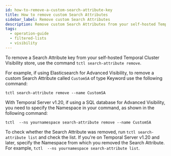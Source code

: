 ```yaml
---
id: how-to-remove-a-custom-search-attribute-key
title: How to remove custom Search Attributes
sidebar_label: Remove custom Search Attributes
description: Remove custom Search Attributes from your self-hosted Temporal Cluster Visibility store using `tctl`.
tags:
  - operation-guide
  - filtered-lists
  - visibility
---
```


To remove a Search Attribute key from your self-hosted Temporal Cluster Visibility store, use the command `tctl search-attribute remove`.

For example, if using Elasticsearch for Advanced Visibility, to remove a custom Search Attribute called `CustomSA` of type Keyword use the following command:

`tctl search-attribute remove --name CustomSA`

With Temporal Server v1.20, if using a SQL database for Advanced Visibility, you need to specify the Namespace in your command, as shown in the following command:

`tctl  --ns yournamespace search-attribute remove --name CustomSA`

To check whether the Search Attribute was removed, run `tctl search-attribute list` and check the list.
If you're on Temporal Server v1.20 and later, specify the Namespace from which you removed the Search Attribute.
For example, `tctl  --ns yournamespace search-attribute list`.

